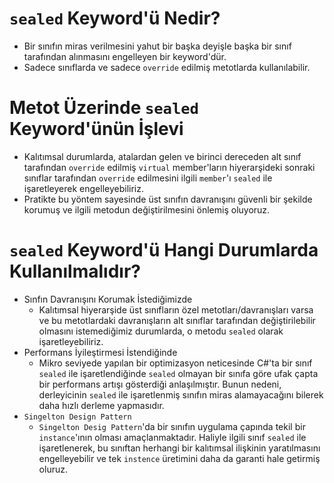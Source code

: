 # `sealed` Keyword'ü Nedir?

- Bir sınıfın miras verilmesini yahut bir başka deyişle başka bir sınıf tarafından alınmasını engelleyen bir keyword'dür.
- Sadece sınıflarda ve sadece `override` edilmiş metotlarda kullanılabilir.

# Metot Üzerinde `sealed` Keyword'ünün İşlevi

- Kalıtımsal durumlarda, atalardan gelen ve birinci dereceden alt sınıf tarafından `override` edilmiş `virtual` member'ların hiyerarşideki sonraki sınıflar tarafından `override` edilmesini ilgili `member`'ı `sealed` ile işaretleyerek engelleyebiliriz.
- Pratikte bu yöntem sayesinde üst sınıfın davranışını güvenli bir şekilde korumuş ve ilgili metodun değiştirilmesini önlemiş oluyoruz.

# `sealed` Keyword'ü Hangi Durumlarda Kullanılmalıdır?

- Sınfın Davranışını Korumak İstediğimizde
  - Kalıtımsal hiyerarşide üst sınıfların özel metotları/davranışları varsa ve bu metotlardaki davranışların alt sınıflar tarafından değiştirilebilir olmasını istemediğimiz durumlarda, o metodu `sealed` olarak işaretleyebiliriz.
- Performans İyileştirmesi İstendiğinde
  - Mikro seviyede yapılan bir optimizasyon neticesinde C#'ta bir sınıf `sealed` ile işaretlendiğinde `sealed` olmayan bir sınıfa göre ufak çapta bir performans artışı gösterdiği anlaşılmıştır. Bunun nedeni, derleyicinin `sealed` ile işaretlenmiş sınıfın miras alamayacağını bilerek daha hızlı derleme yapmasıdır.
- `Singelton Design Pattern`
  - `Singelton Desig Pattern`'da bir sınıfın uygulama çapında tekil bir `instance`'ının olması amaçlanmaktadır. Haliyle ilgili sınıf `sealed` ile işaretlenerek, bu sınıftan herhangi bir kalıtımsal ilişkinin yaratılmasını engelleyebilir ve tek `instence` üretimini daha da garanti hale getirmiş oluruz.
